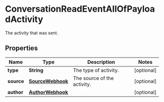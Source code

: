 

# ConversationReadEventAllOfPayloadActivity

The activity that was sent.

## Properties

| Name | Type | Description | Notes |
|------------ | ------------- | ------------- | -------------|
|**type** | **String** | The type of activity. |  [optional] |
|**source** | [**SourceWebhook**](SourceWebhook.md) | The source of the activity. |  [optional] |
|**author** | [**AuthorWebhook**](AuthorWebhook.md) |  |  [optional] |



